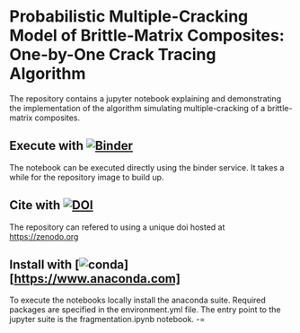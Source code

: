 # Probabilistic Multiple-Cracking Model of Brittle-Matrix Composites: One-by-One Crack Tracing Algorithm

The repository contains a jupyter notebook explaining and demonstrating 
the implementation of the algorithm simulating multiple-cracking 
of a brittle-matrix composites.

## Execute with [![Binder](https://mybinder.org/badge.svg)](https://mybinder.org/v2/gh/bmcs-group/bmcs_fragmentation.git/master?urlpath=%2Fapps%2Ffragmentation.ipynb)
The notebook can be executed directly
using the binder service. It takes a while for the repository image to build up.

## Cite with [![DOI](https://zenodo.org/badge/265839531.svg)](https://zenodo.org/badge/latestdoi/265839531)
The repository can refered to using a unique doi hosted at https://zenodo.org 

## Install with [![conda](https://anaconda.org/anaconda/spyder/badges/installer/conda.svg)][https://www.anaconda.com]
To execute the notebooks locally install the anaconda suite. Required packages
are specified in the environment.yml file. The entry point to the jupyter suite 
is the fragmentation.ipynb notebook.
-=
